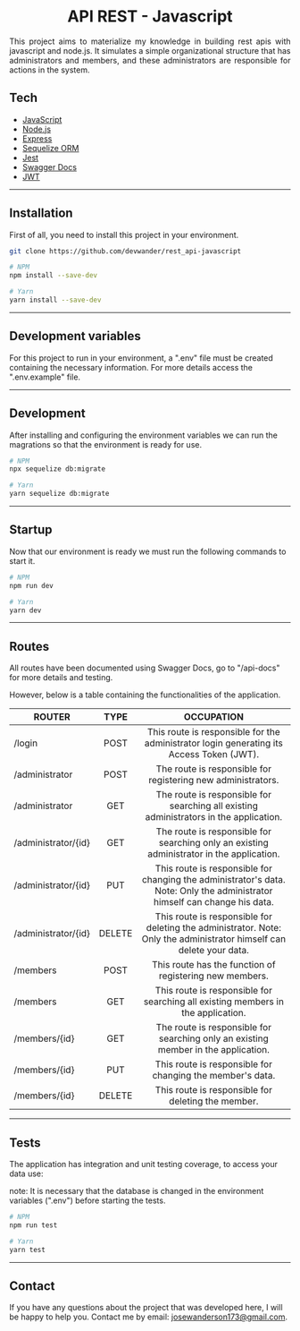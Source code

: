 <h1 align="center">API REST - Javascript</h1>

<p align="justify">
This project aims to materialize my knowledge in building rest apis with javascript and node.js. It simulates a simple organizational structure that has administrators and members, and these administrators are responsible for actions in the system.
</p>

## Tech

- <a href="https://www.javascript.com/" target="_blank">JavaScript</a>
- <a href="https://nodejs.org/en/" target="_blank">Node.js</a>
- <a href="https://expressjs.com" target="_blank">Express</a>
- <a href="https://sequelize.org/" target="_blank">Sequelize ORM</a>
- <a href="https://jestjs.io/" target="_blank">Jest</a>
- <a href="https://swagger.io/docs/" target="_blank">Swagger Docs</a>
- <a href="https://jwt.io/" target="_blank">JWT</a>

---

## Installation

First of all, you need to install this project in your environment.

```bash
git clone https://github.com/devwander/rest_api-javascript

# NPM
npm install --save-dev

# Yarn
yarn install --save-dev
```

---

## Development variables

For this project to run in your environment, a ".env" file must be created containing the necessary information. For more details access the ".env.example" file.

---

## Development

After installing and configuring the environment variables we can run the magrations so that the environment is ready for use.

```bash
# NPM
npx sequelize db:migrate

# Yarn
yarn sequelize db:migrate
```

---

## Startup

Now that our environment is ready we must run the following commands to start it.

```bash
# NPM
npm run dev

# Yarn
yarn dev
```

---

## Routes

All routes have been documented using Swagger Docs, go to "/api-docs" for more details and testing.

However, below is a table containing the functionalities of the application.

| ROUTER              |  TYPE  |                                                         OCCUPATION                                                         |
| ------------------- | :----: | :------------------------------------------------------------------------------------------------------------------------: |
| /login              |  POST  |                  This route is responsible for the administrator login generating its Access Token (JWT).                  |
| /administrator      |  POST  |                                The route is responsible for registering new administrators.                                |
| /administrator      |  GET   |                   The route is responsible for searching all existing administrators in the application.                   |
| /administrator/{id} |  GET   |                 The route is responsible for searching only an existing administrator in the application.                  |
| /administrator/{id} |  PUT   | This route is responsible for changing the administrator's data. Note: Only the administrator himself can change his data. |
| /administrator/{id} | DELETE |    This route is responsible for deleting the administrator. Note: Only the administrator himself can delete your data.    |
| /members            |  POST  |                                  This route has the function of registering new members.                                   |
| /members            |  GET   |                      This route is responsible for searching all existing members in the application.                      |
| /members/{id}       |  GET   |                     The route is responsible for searching only an existing member in the application.                     |
| /members/{id}       |  PUT   |                                 This route is responsible for changing the member's data.                                  |
| /members/{id}       | DELETE |                                     This route is responsible for deleting the member.                                     |

---

## Tests

The application has integration and unit testing coverage, to access your data use:

note: It is necessary that the database is changed in the environment variables (".env") before starting the tests.

```bash
# NPM
npm run test

# Yarn
yarn test
```

---

## Contact

If you have any questions about the project that was developed here, I will be happy to help you. Contact me by email: josewanderson173@gmail.com.

